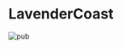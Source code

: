 # LavenderCoast
![pub](https://github.com/Darchiashvili9/LavenderCoast/assets/77074651/4d020834-f35b-4349-80a1-f944d7a128c7)
